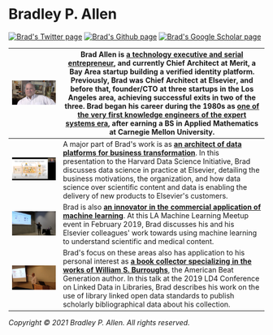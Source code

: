 # Bradley P. Allen
[![Brad's Twitter page](https://img.shields.io/twitter/follow/bradleypallen?style=social)](https://twitter.com/bradleypallen/)
[![Brad's Github page](https://img.shields.io/github/stars/bradleypallen?style=social)](https://github.com/bradleypallen/)
[![Brad's Google Scholar page](https://img.shields.io/badge/citations-1099-lightgrey?style=social&logo=googlescholar)](https://scholar.google.com/citations?hl=en&user=cdQ_HrAAAAAJ)

| [![A YouTube video of Brad's CHM oral history](resources/images/chm_oral_history.png)](https://www.youtube.com/watch?v=2yKJ1CA9FYU) | Brad Allen is [**a technology executive and serial entrepreneur**](https://www.linkedin.com/in/bpallen), and currently Chief Architect at Merit, a Bay Area startup building a verified identity platform. Previously, Brad was Chief Architect at Elsevier, and before that, founder/CTO at three startups in the Los Angeles area, achieving successful exits in two of the three. Brad began his career during the 1980s as [**one of the very first knowledge engineers of the expert systems era**](https://archive.computerhistory.org/resources/access/text/2020/04/102740341-05-01-acc.pdf), after earning a BS in Applied Mathematics at Carnegie Mellon University.  |
| - | - |
| [![A YouTube video of Brad's HDSI talk](resources/images/hdsi-industry-seminar-2020-09-15.png)](https://www.youtube.com/watch?v=cK3yKFhDyxs) | A major part of Brad's work is as [**an architect of data platforms for business transformation**](https://www.youtube.com/watch?v=cK3yKFhDyxs). In this presentation to the Harvard Data Science Initiative, Brad discusses data science in practice at Elsevier, detailing the business motivations, the organization, and how data science over scientific content and data is enabling the delivery of new products to Elsevier's customers. |
| [![A YouTube video of Brad's LA ML Meetup talk](resources/images/la_ml_meetup_2019_02_19.png)](https://www.youtube.com/watch?v=rZYpHD5wktg) | Brad is also [**an innovator in the commercial application of machine learning**](https://www.youtube.com/watch?v=rZYpHD5wktg). At this LA Machine Learning Meetup event in February 2019, Brad discusses his and his Elsevier colleagues' work towards using machine learning to understand scientific and medical content. |
| [![The slides from Brad's LD4 talk](resources/images/ld4_2019_05_11.png)](https://docs.google.com/presentation/d/1-0JL3LL7-GbUQkbSHi8k6pQNlfv-3D5YAdwcZh-9auQ/edit?usp=sharing) | Brad's focus on these areas also has application to his personal interest as [**a book collector specializing in the works of William S. Burroughs**](https://wsburroughs.link/), the American Beat Generation author. In this talk at the 2019 LD4 Conference on Linked Data in Libraries, Brad describes his work on the use of library linked open data standards to publish scholarly bibliographical data about his collection. |

*Copyright &copy; 2021 Bradley P. Allen. All rights reserved.*
